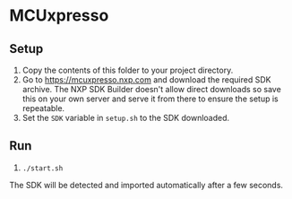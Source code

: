 # MCUxpresso

## Setup

1. Copy the contents of this folder to your project directory.
1. Go to https://mcuxpresso.nxp.com and download the required SDK archive. The NXP SDK Builder doesn't allow direct downloads so save this on your own server and serve it from there to ensure the setup is repeatable.
1. Set the `SDK` variable in `setup.sh` to the SDK downloaded.

## Run

1. `./start.sh`

The SDK will be detected and imported automatically after a few seconds.

